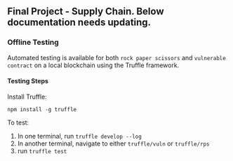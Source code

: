 ## Final Project - Supply Chain. Below documentation needs updating.

### Offline Testing

Automated testing is available for both `rock paper scissors` and `vulnerable contract` on a local blockchain using the Truffle framework.

#### Testing Steps

Install Truffle:

```npm install -g truffle```

To test:
1. In one terminal, run `truffle develop --log`
2. In another terminal, navigate to either `truffle/vuln` or `truffle/rps`
3. run `truffle test`
